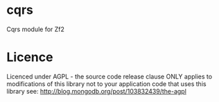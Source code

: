 # cqrs
Cqrs module for Zf2

# Licence

Licenced under AGPL - the source code release clause ONLY applies to modifications of this library not to your application code that uses this library see: http://blog.mongodb.org/post/103832439/the-agpl
